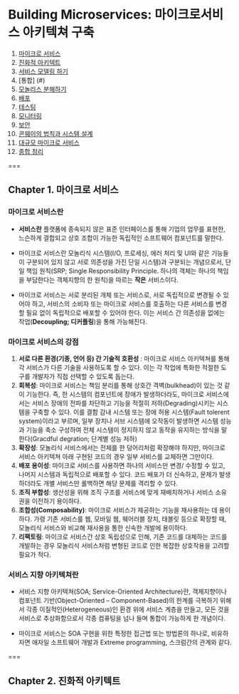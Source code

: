 # Building Microservices: 마이크로서비스 아키텍쳐 구축

1. [마이크로 서비스](#chapter-1-마이크로-서비스)
2. [진화적 아키텍트](#chapter-2-진화적-아키텍트)
3. [서비스 모델링 하기](#)
4. [통합] (#)
5. [모놀리스 분해하기](#)
6. [배포](#)
7. [테스팅](#)
8. [모니터링](#)
9. [보안](#)
10. [콘웨이의 법칙과 시스템 설계](#)
11. [대규모 마이크로 서비스](#)
12. [종합 정리](#)

===

## Chapter 1. 마이크로 서비스

### 마이크로 서비스란

- **서비스란** 플랫폼에 종속되지 않은 표준 인터페이스를 통해 기업의 업무를 표현한, 느슨하게 결합되고 상호 조합이 가능한 독립적인 소프트웨어 컴포넌트를 말한다.

- 마이크로 서비스란 모놀리식 시스템(I/O, 프로세싱, 에러 처리 및 UI와 같은 기능들이 구분되어 있지 않고 서로 의존성을 가진 단일 시스템)과 구분되는 개념으로서, 단일 책임 원칙(SRP; Single Responsibility Principle. 하나의 객체는 하나의 책임을 부담한다는 객체지향의 한 원칙)을 따르는 **작은** 서비스이다.

- 마이크로 서비스는 서로 분리된 개체 또는 서비스로, 서로 독립적으로 변경될 수 있어야 하고, 서비스의 소비자 또는 마이크로 서비스를 호출하는 다른 서비스를 변경할 필요 없이 독립적으로 배포할 수 있어야 한다. 이는 서비스 간 의존성을 없에는 작업(**Decoupling; 디커플링**)을 통해 가능해진다.

### 마이크로 서비스의 강점

1. **서로 다른 환경(기종, 언어 등) 간 기술적 호환성** : 마이크로 서비스 아키텍쳐를 통해 각 서비스가 다른 기술을 사용하도록 할 수 있다. 이는 각 작업에 특화한 적절한 도구를 개발자가 직접 선택할 수 있도록 돕는다.
2. **회복성**: 마이크로 서비스는 책임 분리를 통해 상호간 격벽(bulkhead)이 있는 것 같이 기능한다. 즉, 한 시스템의 컴포넌트에 장애가 발생하더라도, 마이크로 서비스에서는 서비스 장애의 전파를 차단하고 기능을 적절히 저하(Degrading)시키는 시스템을 구축할 수 있다. 이를 결함 감내 시스템 또는 장애 허용 시스템(Fault tolerent system)이라고 부르며, 일부 장치나 서브 시스템에 오작동이 발생하면 시스템 성능과 기능을 축소 구성하여 전체 시스템이 정지하지 않고 동작을 유지하는 방식을 말한다(Gracdful degration; 단계별 성능 저하)
3. **확장성**: 모놀리식 서비스에서는 전체를 한 덩어리처럼 확장해야 하지만, 마이크로 서비스 아키텍쳐 아래 구현된 코드의 경우 일부 서비스를 교체하면 그만이다.
4. **배포 용이성**: 마이크로 서비스를 사용하면 하나의 서비스만 변경/ 수정할 수 있고, 나머지 시스템과 독립적으로 배포할 수 있다. 코드 배포가 더 신속하고, 문제가 발생하더라도 개별 서비스만 롤백하면 해당 문제를 격리할 수 있다.
5. **조직 부합성**: 생산성을 위해 조직 구조를 서비스에 맞게 재배치하거나 서비스 소유권을 이전하기 용이하다.
6. **조합성(Composability)**: 마이크로 서비스가 제공하는 기능을 재사용하는 데 용이하다. 가령 기존 서비스를 웹, 모바일 웹, 웨어러블 장치, 태블릿 등으로 확장할 때, 모놀리식 서비스와 비교해 재사용을 통한 신속한 개발에 용이하다.
7. **리팩토링**: 마이크로 서비스간 상호 독립성으로 인해, 기존 코드를 대체하는 코드를 개발하는 경우 모놀리식 서비스처럼 변형된 코드로 인한 복잡한 상호작용을 고려할 필요가 적다.

### 서비스 지향 아키텍쳐란

- 서비스 지향 아키텍쳐(SOA; Service-Oriented Architecture)란, 객제지향이나 컴포넌트 기반(Object-Oriented – Component-Based)의 한계를 극복하기 위해서 각종 이질적인(Heterogeneous)인 환경 위에 서비스 계층을 만들고, 모든 것을 서비스로 추상화함으로서 각종 컴퓨팅을 넘나 들며 통합이 가능하게 한 개념이다.

- 마이크로 서비스는 SOA 구현을 위한 특정한 접근법 또는 방법론의 하나로, 비유하자면 애자일 소프트웨어 개발과 Extreme programming, 스크럼간의 관계와 같다.

===

## Chapter 2. 진화적 아키텍트
